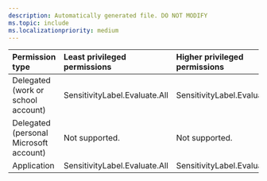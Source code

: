 ```yaml
---
description: Automatically generated file. DO NOT MODIFY
ms.topic: include
ms.localizationpriority: medium
---
```


|Permission type|Least privileged permissions|Higher privileged permissions|
|:---|:---|:---|
|Delegated (work or school account)|SensitivityLabel.Evaluate.All|SensitivityLabel.Evaluate|
|Delegated (personal Microsoft account)|Not supported.|Not supported.|
|Application|SensitivityLabel.Evaluate.All|SensitivityLabel.Evaluate|

